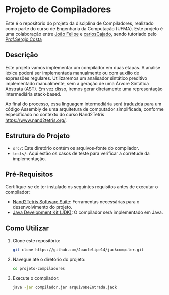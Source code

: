 

# Projeto de Compiladores 

Este é o repositório do projeto da disciplina de Compiladores, realizado como parte do curso de Engenharia da Computação (UFMA). Este projeto é uma colaboração entre [João Felipe](https://github.com/Joaofelipe14) e [carlosCajado](https://github.com/carlosCajado), sendo tutoriado pelo [Prof.Sergio Costa](https://profsergiocosta.notion.site/Construindo-Compiladores-com-Nand2Tetris-193b291e3e02443984aeecc796682cfc)

## Descrição

Este projeto vamos implementar um compilador em duas etapas. A análise léxica poderá ser implementada manualmente ou com auxílio de expressões regulares. Utilizaremos um analisador sintático preditivo implementado manualmente, sem a geração de uma Árvore Sintática Abstrata (AST). Em vez disso, iremos gerar diretamente uma representação intermediária stack-based.

Ao final do processo, essa linguagem intermediária será traduzida para um código Assembly de uma arquitetura de computador simplificada, conforme especificado no contexto do curso Nand2Tetris https://www.nand2tetris.org/.

## Estrutura do Projeto

- `src/`: Este diretório contém os arquivos-fonte do compilador.
- `tests/`: Aqui estão os casos de teste para verificar a corretude da implementação.

## Pré-Requisitos

Certifique-se de ter instalado os seguintes requisitos antes de executar o compilador:

- [Nand2Tetris Software Suite](https://www.nand2tetris.org/software): Ferramentas necessárias para o desenvolvimento do projeto.
- [Java Development Kit (JDK)](https://www.oracle.com/java/technologies/javase-jdk15-downloads.html): O compilador será implementado em Java.

## Como Utilizar

1. Clone este repositório:

   ```bash
   git clone https://github.com/Joaofelipe14/jackcompiler.git
   ```

2. Navegue até o diretório do projeto:

   ```bash
   cd projeto-compiladores
   ```

3. Execute o compilador:

   ```bash
   java -jar compilador.jar arquivoDeEntrada.jack
   ```

